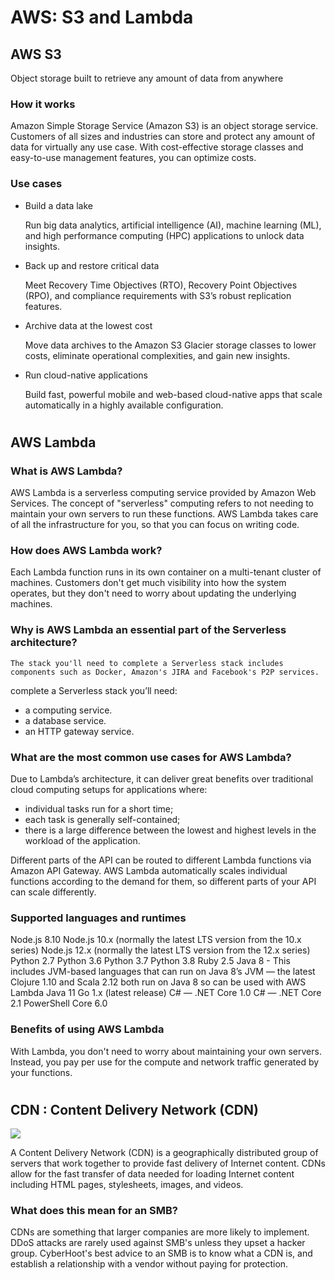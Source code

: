 # AWS: S3 and Lambda

## AWS S3

Object storage built to retrieve any amount of data from anywhere

### How it works

Amazon Simple Storage Service (Amazon S3) is an object storage service. Customers of all sizes and industries can store and protect any amount of data for virtually any use case. With cost-effective storage classes and easy-to-use management features, you can optimize costs.

### Use cases

- Build a data lake

    Run big data analytics, artificial intelligence (AI), machine learning (ML), and high performance computing (HPC) applications to unlock data insights.

- Back up and restore critical data

    Meet Recovery Time Objectives (RTO), Recovery Point Objectives (RPO), and compliance requirements with S3’s robust replication features.

- Archive data at the lowest cost

    Move data archives to the Amazon S3 Glacier storage classes to lower costs, eliminate operational complexities, and gain new insights.

- Run cloud-native applications

    Build fast, powerful mobile and web-based cloud-native apps that scale automatically in a highly available configuration.

#

## AWS Lambda

### What is AWS Lambda?

AWS Lambda is a serverless computing service provided by Amazon Web Services. The concept of "serverless" computing refers to not needing to maintain your own servers to run these functions. AWS Lambda takes care of all the infrastructure for you, so that you can focus on writing code.

### How does AWS Lambda work?

Each Lambda function runs in its own container on a multi-tenant cluster of machines. Customers don't get much visibility into how the system operates, but they don't need to worry about updating the underlying machines.

### Why is AWS Lambda an essential part of the Serverless architecture?

    The stack you'll need to complete a Serverless stack includes components such as Docker, Amazon's JIRA and Facebook's P2P services.

complete a Serverless stack you’ll need:

- a computing service.
- a database service.
- an HTTP gateway service.

### What are the most common use cases for AWS Lambda?

Due to Lambda’s architecture, it can deliver great benefits over traditional cloud computing setups for applications where:

- individual tasks run for a short time;
- each task is generally self-contained;
- there is a large difference between the lowest and highest levels in the workload of the application.

Different parts of the API can be routed to different Lambda functions via Amazon API Gateway. AWS Lambda automatically scales individual functions according to the demand for them, so different parts of your API can scale differently.

### Supported languages and runtimes

Node.js 8.10
Node.js 10.x (normally the latest LTS version from the 10.x series)
Node.js 12.x (normally the latest LTS version from the 12.x series)
Python 2.7
Python 3.6
Python 3.7
Python 3.8
Ruby 2.5
Java 8 - This includes JVM-based languages that can run on Java 8’s JVM — the latest Clojure 1.10 and Scala 2.12 both run on Java 8 so can be used with AWS Lambda
Java 11
Go 1.x (latest release)
C# — .NET Core 1.0
C# — .NET Core 2.1
PowerShell Core 6.0

### Benefits of using AWS Lambda

With Lambda, you don't need to worry about maintaining your own servers. Instead, you pay per use for the compute and network traffic generated by your functions.

#

## CDN : Content Delivery Network (CDN)

![](https://cyberhoot.com/wp-content/uploads/2020/03/What-is-Content-Delivery-Network-768x485.jpg)

A Content Delivery Network (CDN) is a geographically distributed group of servers that work together to provide fast delivery of Internet content. CDNs allow for the fast transfer of data needed for loading Internet content including HTML pages, stylesheets, images, and videos.

### What does this mean for an SMB?

CDNs are something that larger companies are more likely to implement. DDoS attacks are rarely used against SMB's unless they upset a hacker group. CyberHoot's best advice to an SMB is to know what a CDN is, and establish a relationship with a vendor without paying for protection.
